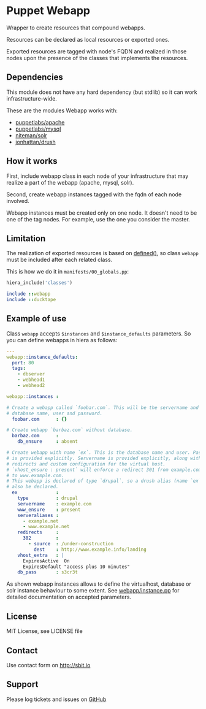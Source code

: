 # Puppet Webapp

Wrapper to create resources that compound webapps.

Resources can be declared as local resources or exported ones.

Exported resources are tagged with node's FQDN and realized in
those nodes upon the presence of the classes that implements
the resources.


## Dependencies

This module does not have any hard dependency (but stdlib) so
it can work infrastructure-wide.

These are the modules Webapp works with:

 * [puppetlabs/apache](https://forge.puppetlabs.com/puppetlabs/apache)
 * [puppetlabs/mysql](https://forge.puppetlabs.com/puppetlabs/mysql)
 * [niteman/solr](https://github.com/niteman/puppet-solr)
 * [jonhattan/drush](https://forge.puppetlabs.com/jonhattan/drush)


## How it works

First, include webapp class in each node of your infrastructure
that may realize a part of the webapp (apache, mysql, solr).

Second, create webapp instances tagged with the fqdn of each
node involved.

Webapp instances must be created only on one node. It doesn't need to
be one of the tag nodes. For example, use the one you consider
the master.


## Limitation

The realization of exported resources is based on [defined()](https://docs.puppetlabs.com/references/latest/function.html#defined),
so class `webapp` must be included after each related class.

This is how we do it in `manifests/00_globals.pp`:

```ruby
hiera_include('classes')

include ::webapp
include ::ducktape
```

## Example of use

Class `webapp` accepts `$instances` and `$instance_defaults` parameters.
So you can define webapps in hiera as follows:

```yaml
---
webapp::instance_defaults:
  port: 80
  tags:
    - dbserver
    - webhead1
    - webhead2

webapp::instances :

# Create a webapp called `foobar.com`. This will be the servername and
# database name, user and password.
  foobar.com      : {}

# Create webapp `barbaz.com` without database.
  barbaz.com      :
    db_ensure     : absent

# Create webapp with name `ex`. This is the database name and user. Password
# is provided explicitly. Servername is provided explicitly, along with
# redirects and custom configuration for the virtual host.
# `vhost_ensure : present` will enforce a redirect 301 from example.com
# to www.example.com.
# This webapp is declared of type `drupal`, so a drush alias (name `ex`) will
# also be declared.
  ex              :
    type          : drupal
    servername    : example.com
    www_ensure    : present
    serveraliases :
      - example.net
      - www.example.net
    redirects     :
      302         :
        - source  : /under-construction
          dest    : http://www.example.info/landing
    vhost_extra   : |
      ExpiresActive  On
      ExpiresDefault "access plus 10 minutes"
    db_pass       : s3cr3t
```

As shown webapp instances allows to define the virtualhost, database or
solr instance behaviour to some extent. See [webapp/instance.pp](https://github.com/sbitio/puppet-webapp/blob/master/manifests/instance.pp)
for detailed documentation on accepted parameters.

## License

MIT License, see LICENSE file

## Contact

Use contact form on http://sbit.io

## Support

Please log tickets and issues on [GitHub](https://github.com/sbitmedia/puppet-webapp)

